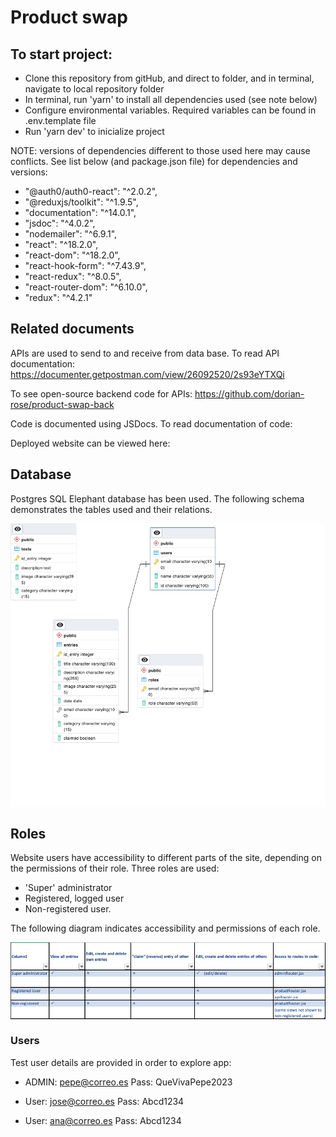 # Product swap

## To start project:

- Clone this repository from gitHub, and direct to folder, and in terminal, navigate to local repository folder
- In terminal, run 'yarn' to install all dependencies used (see note below)
- Configure environmental variables. Required variables can be found in .env.template file
- Run 'yarn dev' to inicialize project

NOTE: versions of dependencies different to those used here may cause conflicts. See list below (and package.json file) for dependencies and versions:

- "@auth0/auth0-react": "^2.0.2",
- "@reduxjs/toolkit": "^1.9.5",
- "documentation": "^14.0.1",
- "jsdoc": "^4.0.2",
- "nodemailer": "^6.9.1",
- "react": "^18.2.0",
- "react-dom": "^18.2.0",
- "react-hook-form": "^7.43.9",
- "react-redux": "^8.0.5",
- "react-router-dom": "^6.10.0",
- "redux": "^4.2.1"

## Related documents

APIs are used to send to and receive from data base. To read API documentation: https://documenter.getpostman.com/view/26092520/2s93eYTXQi

To see open-source backend code for APIs: https://github.com/dorian-rose/product-swap-back

Code is documented using JSDocs. To read documentation of code:

Deployed website can be viewed here:

## Database

Postgres SQL Elephant database has been used. The following schema demonstrates the tables used and their relations.

<img src="src/assets/relation-diagram.png" alt="relational diagram for sql database" style="display: block; margin: 0 auto"/>

## Roles

Website users have accessibility to different parts of the site, depending on the permissions of their role. Three roles are used:

- 'Super' administrator
- Registered, logged user
- Non-registered user.

The following diagram indicates accessibility and permissions of each role.

<img src="src/assets/roles.png" alt="role permissions for site" style="display: block; margin: 0 auto"/>

### Users

Test user details are provided in order to explore app:

- ADMIN: pepe@correo.es Pass: QueVivaPepe2023

- User: jose@correo.es Pass: Abcd1234
- User: ana@correo.es Pass: Abcd1234
